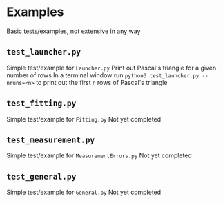 # Examples

Basic tests/examples, not extensive in any way

## `test_launcher.py`
Simple test/example for `Launcher.py`
Print out Pascal's triangle for a given number of rows
In a terminal window run `python3 test_launcher.py --nruns=<n>` to print out the first `n` rows of Pascal's triangle

## `test_fitting.py`
Simple test/example for `Fitting.py`
Not yet completed

## `test_measurement.py`
Simple test/example for `MeasurementErrors.py`
Not yet completed

## `test_general.py`
Simple test/example for `General.py`
Not yet completed